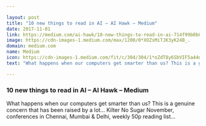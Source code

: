 ```yaml
---

layout: post
title: "10 new things to read in AI – AI Hawk – Medium"
date: 2017-11-01
link: https://medium.com/ai-hawk/10-new-things-to-read-in-ai-714f99b0b0e3?source=rss------machine_learning-5
image: https://cdn-images-1.medium.com/max/1200/0*XOZsMiTJK3yK24B_.
domain: medium.com
name: Medium
icon: https://cdn-images-1.medium.com/fit/c/304/304/1*oZdT8y6SbVIF5a44nk80UQ.jpeg
text: "What happens when our computers get smarter than us? This is a genuine concern that has been raised by a lot… Kilter No Sugar November, conferences in Chennai, Mumbai &amp; Delhi, weekly 50p reading list…"

---
```


### 10 new things to read in AI – AI Hawk – Medium

What happens when our computers get smarter than us? This is a genuine concern that has been raised by a lot… Kilter No Sugar November, conferences in Chennai, Mumbai &amp; Delhi, weekly 50p reading list…